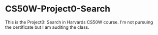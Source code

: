 # CS50W-Project0-Search
 This is the Project0: Search in Harvards CS50W course. I'm not pursuing the certificate but I am auditing the class.

